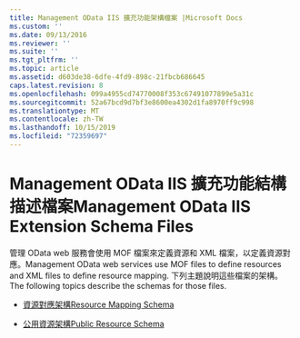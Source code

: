 ```yaml
---
title: Management OData IIS 擴充功能架構檔案 |Microsoft Docs
ms.custom: ''
ms.date: 09/13/2016
ms.reviewer: ''
ms.suite: ''
ms.tgt_pltfrm: ''
ms.topic: article
ms.assetid: d603de38-6dfe-4fd9-898c-21fbcb686645
caps.latest.revision: 8
ms.openlocfilehash: 099a4955cd74770008f353c67491077899e5a31c
ms.sourcegitcommit: 52a67bcd9d7bf3e8600ea4302d1fa8970ff9c998
ms.translationtype: MT
ms.contentlocale: zh-TW
ms.lasthandoff: 10/15/2019
ms.locfileid: "72359697"
---
```

# <a name="management-odata-iis-extension-schema-files"></a><span data-ttu-id="6e4eb-102">Management OData IIS 擴充功能結構描述檔案</span><span class="sxs-lookup"><span data-stu-id="6e4eb-102">Management OData IIS Extension Schema Files</span></span>

<span data-ttu-id="6e4eb-103">管理 OData web 服務會使用 MOF 檔案來定義資源和 XML 檔案，以定義資源對應。</span><span class="sxs-lookup"><span data-stu-id="6e4eb-103">Management OData web services use MOF files to define resources and XML files to define resource mapping.</span></span> <span data-ttu-id="6e4eb-104">下列主題說明這些檔案的架構。</span><span class="sxs-lookup"><span data-stu-id="6e4eb-104">The following topics describe the schemas for those files.</span></span>

- [<span data-ttu-id="6e4eb-105">資源對應架構</span><span class="sxs-lookup"><span data-stu-id="6e4eb-105">Resource Mapping Schema</span></span>](./resource-mapping-schema.md)

- [<span data-ttu-id="6e4eb-106">公用資源架構</span><span class="sxs-lookup"><span data-stu-id="6e4eb-106">Public Resource Schema</span></span>](./public-resource-schema.md)